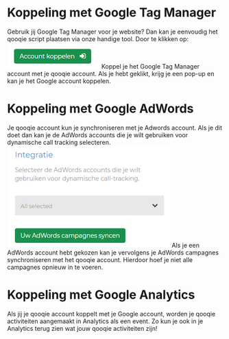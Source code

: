 <!-- TITLE: Koppelingen -->


# Koppeling met Google Tag Manager
Gebruik jij Google Tag Manager voor je website? Dan kan je eenvoudig het qooqie script plaatsen via onze handige tool. Door te klikken op:
![Account Koppelen](/uploads/account-koppelen.png "Account Koppelen")
Koppel je het Google Tag Manager account met je qooqie account. Als je hebt geklikt, krijg je een pop-up en kan je het Google account koppelen.

# Koppeling met Google AdWords
Je qooqie account kun je synchroniseren met je Adwords account. Als je dit doet dan kan je de AdWords accounts die je wilt gebruiken voor dynamische call tracking selecteren.
![Adwords](/uploads/adwords.png "Adwords")
Als je een AdWords account hebt gekozen kan je vervolgens je AdWords campagnes synchroniseren met het qooqie account. Hierdoor hoef je niet alle campagnes opnieuw in te voeren.

# Koppeling met Google Analytics
Als jij je qooqie account koppelt met je Google account, worden je qooqie activiteiten aangemaakt in Analytics als een event. Zo kun je ook in je Analytics terug zien wat jouw qooqie activiteiten zijn!








